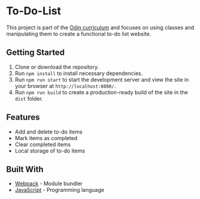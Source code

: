 # To-Do-List

This project is part of the [Odin curriculum](https://www.theodinproject.com/) and focuses on using classes and manipulating them to create a functional to-do list website.

## Getting Started

1. Clone or download the repository.
2. Run `npm install` to install necessary dependencies.
3. Run `npm run start` to start the development server and view the site in your browser at `http://localhost:8080/`.
4. Run `npm run build` to create a production-ready build of the site in the `dist` folder.

## Features

- Add and delete to-do items
- Mark items as completed
- Clear completed items
- Local storage of to-do items

## Built With

- [Webpack](https://webpack.js.org/) - Module bundler
- [JavaScript](https://developer.mozilla.org/en-US/docs/Web/JavaScript) - Programming language